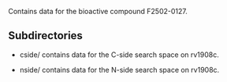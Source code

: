 Contains data for the bioactive compound F2502-0127.

## Subdirectories

- cside/ contains data for the C-side search space on rv1908c.

- nside/ contains data for the N-side search space on rv1908c.

